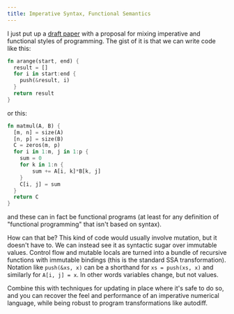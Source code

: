 ```yaml
---
title: Imperative Syntax, Functional Semantics
---
```


I just put up a [draft paper](https://arxiv.org/abs/2206.11192) with a proposal for mixing imperative and functional styles of programming. The gist of it is that we can write code like this:

```rust
fn arange(start, end) {
  result = []
  for i in start:end {
    push(&result, i)
  }
  return result
}
```

or this:

```rust
fn matmul(A, B) {
  [m, n] = size(A)
  [n, p] = size(B)
  C = zeros(m, p)
  for i in 1:m, j in 1:p {
    sum = 0
    for k in 1:n {
        sum += A[i, k]*B[k, j]
    }
    C[i, j] = sum
  }
  return C
}
```

and these can in fact be functional programs (at least for any definition of "functional programming" that isn't based on syntax).

How can that be? This kind of code would usually involve mutation, but it doesn't have to. We can instead see it as syntactic sugar over immutable values. Control flow and mutable locals are turned into a bundle of recursive functions with immutable bindings (this is the standard SSA transformation). Notation like `push(&xs, x)` can be a shorthand for `xs = push(xs, x)` and similarly for `A[i, j] = x`. In other words variables change, but not values.

Combine this with techniques for updating in place where it's safe to do so, and you can recover the feel and performance of an imperative numerical language, while being robust to program transformations like autodiff.
